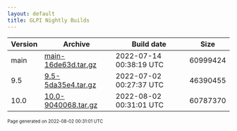 ```yaml
---
layout: default
title: GLPI Nightly Builds
---
```


Version|Archive|Build date|Size
---|---|---|---
main|[main-16de63d.tar.gz](main-16de63d.tar.gz)|2022-07-14 00:38:19 UTC|60999424
9.5|[9.5-5da35e4.tar.gz](9.5-5da35e4.tar.gz)|2022-07-02 00:27:37 UTC|46390455
10.0|[10.0-9040068.tar.gz](10.0-9040068.tar.gz)|2022-08-02 00:31:01 UTC|60787370

<font size="1">Page generated on 2022-08-02 00:31:01 UTC</font>
